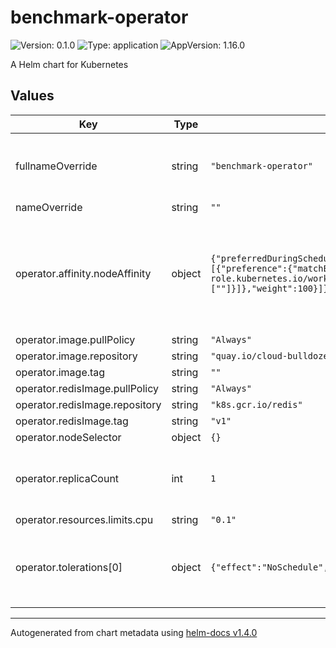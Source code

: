 # benchmark-operator

![Version: 0.1.0](https://img.shields.io/badge/Version-0.1.0-informational?style=flat-square) ![Type: application](https://img.shields.io/badge/Type-application-informational?style=flat-square) ![AppVersion: 1.16.0](https://img.shields.io/badge/AppVersion-1.16.0-informational?style=flat-square)

A Helm chart for Kubernetes

## Values

| Key | Type | Default | Description |
|-----|------|---------|-------------|
| fullnameOverride | string | `"benchmark-operator"` | (string) overrides naming of all resources |
| nameOverride | string | `""` |  |
| operator.affinity.nodeAffinity | object | `{"preferredDuringSchedulingIgnoredDuringExecution":[{"preference":{"matchExpressions":[{"key":"node-role.kubernetes.io/workload","operator":"In","values":[""]}]},"weight":100}]}` | nodeAffinity is set to make the operator run on workload nodes, but it's not required |
| operator.image.pullPolicy | string | `"Always"` |  |
| operator.image.repository | string | `"quay.io/cloud-bulldozer/benchmark-operator"` |  |
| operator.image.tag | string | `""` |  |
| operator.redisImage.pullPolicy | string | `"Always"` |  |
| operator.redisImage.repository | string | `"k8s.gcr.io/redis"` |  |
| operator.redisImage.tag | string | `"v1"` |  |
| operator.nodeSelector | object | `{}` |  |
| operator.replicaCount | int | `1` | how many replicas for the operator deployment |
| operator.resources.limits.cpu | string | `"0.1"` |  |
| operator.tolerations[0] | object | `{"effect":"NoSchedule","key":"role","value":"workload"}` | schedule on a workload node even if it's tainted |

----------------------------------------------
Autogenerated from chart metadata using [helm-docs v1.4.0](https://github.com/norwoodj/helm-docs/releases/v1.4.0)
